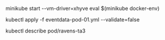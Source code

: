 minikube start --vm-driver=xhyve
eval $(minikube docker-env)

kubectl apply -f eventdata-pod-01.yml --validate=false

kubectl describe pod/ravens-ta3
